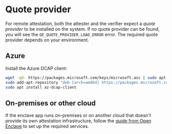 # Quote provider
For remote attestation, both the attester and the verifier expect a *quote provider* to be installed on the system. If no quote provider can be found, you will see the `OE_QUOTE_PROVIDER_LOAD_ERROR` error. The required quote provider depends on your environment.

## Azure
Install the Azure DCAP client:
```bash
wget -qO- https://packages.microsoft.com/keys/microsoft.asc | sudo apt-key add
sudo add-apt-repository "deb [arch=amd64] https://packages.microsoft.com/ubuntu/`lsb_release -rs`/prod `lsb_release -cs` main"
sudo apt install az-dcap-client
```

## On-premises or other cloud
If the enclave app runs on-premises or on another cloud that doesn't provide its own attestation infrastructure, follow the [guide from Open Enclave](https://github.com/openenclave/openenclave/blob/master/docs/GettingStartedDocs/Contributors/NonAccMachineSGXLinuxGettingStarted.md#3-set-up-intel-dcap-quote-provider-library-qpl) to set up the required services.
